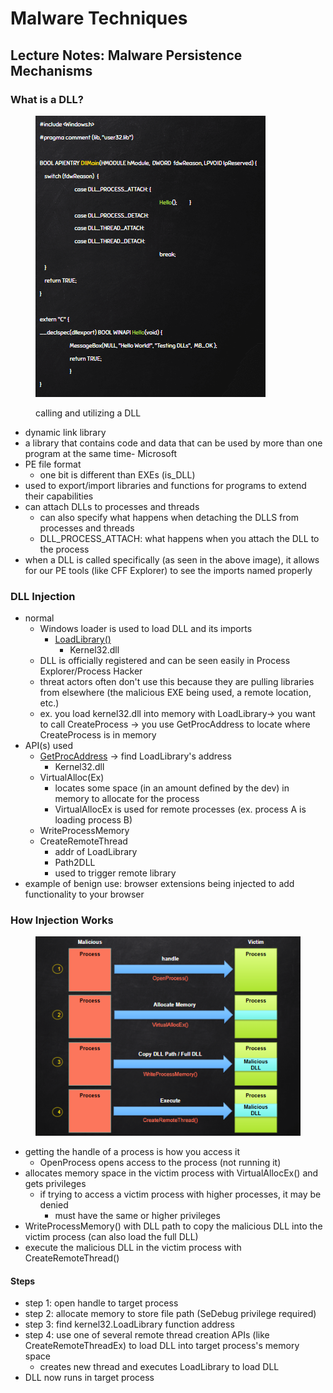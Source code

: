 # Malware Techniques

## Lecture Notes: Malware Persistence Mechanisms

### What is a DLL?

<figure><img src=".gitbook/assets/{D6F77710-DC78-4C9B-8BE3-5E7D7924797A}.png" alt=""><figcaption><p>calling and utilizing a DLL</p></figcaption></figure>

* dynamic link library
* a library that contains code and data that can be used by more than one program at the same time- Microsoft
* PE file format
  * one bit is different than EXEs (is\_DLL)
* used to export/import libraries and functions for programs to extend their capabilities
* can attach DLLs to processes and threads
  * can also specify what happens when detaching the DLLS from processes and threads
  * DLL\_PROCESS\_ATTACH: what happens when you attach the DLL to the process
* when a DLL is called specifically (as seen in the above image), it allows for our PE tools (like CFF Explorer) to see the imports named properly

### DLL Injection

* normal
  * Windows loader is used to load DLL and its imports
    * [LoadLibrary()](pe-files.md#packed-executables)
      * Kernel32.dll
  * DLL is officially registered and can be seen easily in Process Explorer/Process Hacker
  * threat actors often don't use this because they are pulling libraries from elsewhere (the malicious EXE being used, a remote location, etc.)
  * ex. you load kernel32.dll into memory with LoadLibrary-> you want to call CreateProcess -> you use GetProcAddress to locate where CreateProcess is in memory
* API(s) used
  * [GetProcAddress](pe-files.md#packed-executables) -> find LoadLibrary's address
    * Kernel32.dll
  * VirtualAlloc(Ex)
    * locates some space (in an amount defined by the dev) in memory to allocate for the process
    * VirtualAllocEx is used for remote processes (ex. process A is loading process B)
  * WriteProcessMemory
  * CreateRemoteThread
    * addr of LoadLibrary
    * Path2DLL
    * used to trigger remote library
* example of benign use: browser extensions being injected to add functionality to your browser

### How Injection Works

<figure><img src=".gitbook/assets/{BC7BABCC-BFE5-4774-B254-5EC435F1C731}.png" alt=""><figcaption></figcaption></figure>

* getting the handle of a process is how you access it
  * OpenProcess opens access to the process (not running it)
* allocates memory space in the victim process with VirtualAllocEx() and gets privileges
  * if trying to access a victim process with higher processes, it may be denied
    * must have the same or higher privileges
* WriteProcessMemory() with DLL path to copy the malicious DLL into the victim process (can also load the full DLL)
* execute the malicious DLL in the victim process with CreateRemoteThread()

#### Steps

* step 1: open handle to target process
* step 2: allocate memory to store file path (SeDebug privilege required)
* step 3: find kernel32.LoadLibrary function address
* step 4: use one of several remote thread creation APIs (like CreateRemoteThreadEx) to load DLL into target process's memory space
  * creates new thread and executes LoadLibrary to load DLL
* DLL now runs in target process
